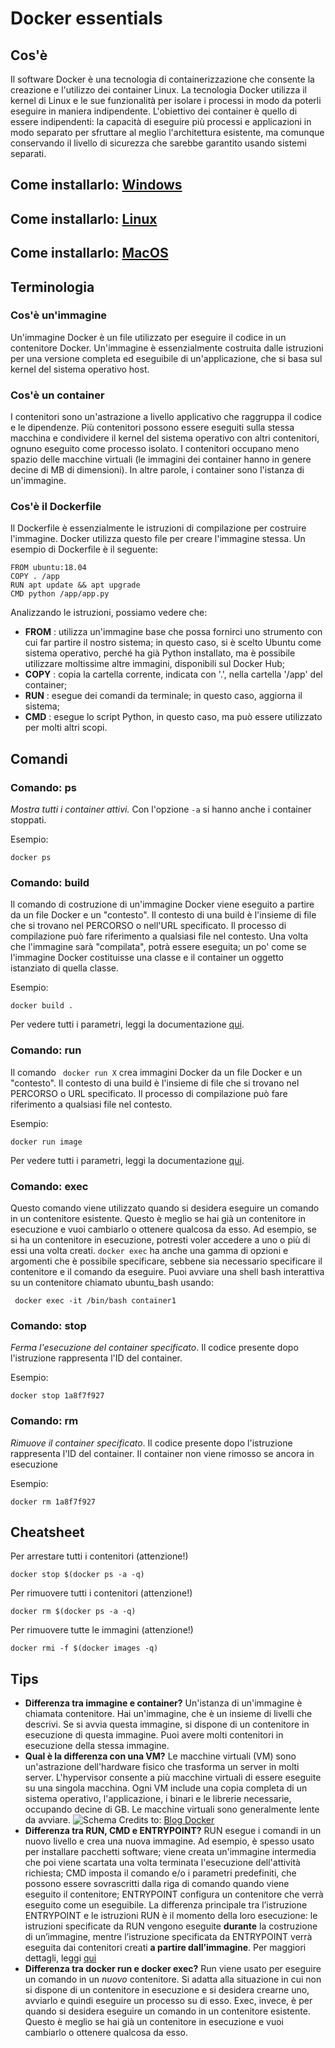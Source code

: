 # Docker essentials

## Cos'è

Il software Docker è una tecnologia di containerizzazione che consente la creazione e l'utilizzo dei container Linux. La tecnologia Docker utilizza il kernel di Linux e le sue funzionalità per isolare i processi in modo da poterli eseguire in maniera indipendente. L'obiettivo dei container è quello di essere indipendenti: la capacità di eseguire più processi e applicazioni in modo separato per sfruttare al meglio l'architettura esistente, ma comunque conservando il livello di sicurezza che sarebbe garantito usando sistemi separati.

## Come installarlo: [Windows](https://docs.docker.com/docker-for-windows/install/)

## Come installarlo: [Linux](https://docs.docker.com/install/linux/docker-ce/ubuntu/)

## Come installarlo: [MacOS](https://docs.docker.com/docker-for-mac/install/)

## Terminologia

### Cos'è un'immagine

Un'immagine Docker è un file utilizzato per eseguire il codice in un contenitore Docker. Un'immagine è essenzialmente costruita dalle istruzioni per una versione completa ed eseguibile di un'applicazione, che si basa sul kernel del sistema operativo host.

### Cos'è un container

I contenitori sono un'astrazione a livello applicativo che raggruppa il codice e le dipendenze. Più contenitori possono essere eseguiti sulla stessa macchina e condividere il kernel del sistema operativo con altri contenitori, ognuno eseguito come processo isolato. I contenitori occupano meno spazio delle macchine virtuali (le immagini dei container hanno in genere decine di MB di dimensioni). In altre parole, i container sono l'istanza di un'immagine.

### Cos'è il Dockerfile

Il Dockerfile è essenzialmente le istruzioni di compilazione per costruire l'immagine. Docker utilizza questo file per creare l'immagine stessa. Un esempio di Dockerfile è il seguente:

```
FROM ubuntu:18.04
COPY . /app
RUN apt update && apt upgrade
CMD python /app/app.py
```

Analizzando le istruzioni, possiamo vedere che:
- __FROM__ : utilizza un'immagine base che possa fornirci uno strumento con cui far partire il nostro sistema; in questo caso, si è scelto Ubuntu come sistema operativo, perché ha già Python installato, ma è possibile utilizzare moltissime altre immagini, disponibili sul Docker Hub;
- __COPY__ : copia la cartella corrente, indicata con '.', nella cartella '/app' del container;
- __RUN__ : esegue dei comandi da terminale; in questo caso, aggiorna il sistema;
- __CMD__ : esegue lo script Python, in questo caso, ma può essere utilizzato per molti altri scopi.

## Comandi

### Comando: ps

*Mostra tutti i container attivi.* Con l'opzione `-a` si hanno anche i container stoppati.

Esempio:

` docker ps ` 

### Comando: build

Il comando di costruzione di un'immagine Docker viene eseguito a partire da un file Docker e un "contesto". Il contesto di una build è l'insieme di file che si trovano nel PERCORSO o nell'URL specificato. Il processo di compilazione può fare riferimento a qualsiasi file nel contesto. Una volta che l'immagine sarà "compilata", potrà essere eseguita; un po' come se l'immagine Docker costituisse una classe e il container un oggetto istanziato di quella classe.

Esempio:

` docker build . `

Per vedere tutti i parametri, leggi la documentazione [qui](https://docs.docker.com/engine/reference/commandline/build/).

### Comando: run 

Il comando ` docker run X` crea immagini Docker da un file Docker e un "contesto". Il contesto di una build è l'insieme di file che si trovano nel PERCORSO o URL specificato. Il processo di compilazione può fare riferimento a qualsiasi file nel contesto.

Esempio:

` docker run image `

Per vedere tutti i parametri, leggi la documentazione [qui](https://docs.docker.com/engine/reference/commandline/run/).

### Comando: exec

Questo comando viene utilizzato quando si desidera eseguire un comando in un contenitore esistente. Questo è meglio se hai già un contenitore in esecuzione e vuoi cambiarlo o ottenere qualcosa da esso. Ad esempio, se si ha un contenitore in esecuzione, potresti voler accedere a uno o più di essi una volta creati. `docker exec` ha anche una gamma di opzioni e argomenti che è possibile specificare, sebbene sia necessario specificare il contenitore e il comando da eseguire. Puoi avviare una shell bash interattiva su un contenitore chiamato ubuntu_bash usando:

` docker exec -it /bin/bash container1`

### Comando: stop

*Ferma l'esecuzione del container specificato*. Il codice presente dopo l'istruzione rappresenta l'ID del container.

Esempio:

` docker stop 1a8f7f927 `

### Comando: rm

*Rimuove il container specificato*. Il codice presente dopo l'istruzione rappresenta l'ID del container. Il container non viene rimosso se ancora in esecuzione

Esempio:

` docker rm 1a8f7f927 `

## Cheatsheet

Per arrestare tutti i contenitori (attenzione!)

` docker stop $(docker ps -a -q) `

Per rimuovere tutti i contenitori (attenzione!)

` docker rm $(docker ps -a -q) `

Per rimuovere tutte le immagini (attenzione!)

` docker rmi -f $(docker images -q) `

## Tips
- __Differenza tra immagine e container?__ Un'istanza di un'immagine è chiamata contenitore. Hai un'immagine, che è un insieme di livelli che descrivi. Se si avvia questa immagine, si dispone di un contenitore in esecuzione di questa immagine. Puoi avere molti contenitori in esecuzione della stessa immagine.
- __Qual è la differenza con una VM?__ Le macchine virtuali (VM) sono un'astrazione dell'hardware fisico che trasforma un server in molti server. L'hypervisor consente a più macchine virtuali di essere eseguite su una singola macchina. Ogni VM include una copia completa di un sistema operativo, l'applicazione, i binari e le librerie necessarie, occupando decine di GB. Le macchine virtuali sono generalmente lente da avviare. ![Schema](http://img.scoop.it/tImVj_1Pbqv0HJDyMWTmBbnTzqrqzN7Y9aBZTaXoQ8Q=) Credits to: [Blog Docker](https://blog.docker.com/2016/04/containers-and-vms-together/)
- __Differenza tra RUN, CMD e ENTRYPOINT?__ RUN esegue i comandi in un nuovo livello e crea una nuova immagine. Ad esempio, è spesso usato per installare pacchetti software; viene creata un'immagine intermedia che poi viene scartata una volta terminata l'esecuzione dell'attività richiesta; CMD imposta il comando e/o i parametri predefiniti, che possono essere sovrascritti dalla riga di comando quando viene eseguito il contenitore; ENTRYPOINT configura un contenitore che verrà eseguito come un eseguibile. La differenza principale tra l’istruzione ENTRYPOINT e le istruzioni RUN è il momento della loro esecuzione: le istruzioni specificate da RUN vengono eseguite __durante__ la costruzione di un’immagine, mentre l’istruzione specificata da ENTRYPOINT verrà eseguita dai contenitori creati __a partire dall’immagine__. Per maggiori dettagli, leggi [qui](http://goinbigdata.com/docker-run-vs-cmd-vs-entrypoint/)
- __Differenza tra docker run e docker exec?__ Run viene usato per eseguire un comando in un *nuovo* contenitore. Si adatta alla situazione in cui non si dispone di un contenitore in esecuzione e si desidera crearne uno, avviarlo e quindi eseguire un processo su di esso. Exec, invece, è per quando si desidera eseguire un comando in un contenitore esistente. Questo è meglio se hai già un contenitore in esecuzione e vuoi cambiarlo o ottenere qualcosa da esso.
